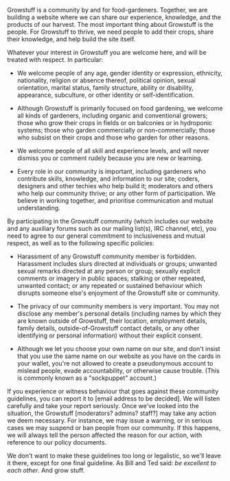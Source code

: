 Growstuff is a community by and for food-gardeners.  Together, we are building a website where we can share our experience, knowledge, and the products of our harvest.  The most important thing about Growstuff is the people.  For Growstuff to thrive, we need people to add their crops, share their knowledge, and help build the site itself.

Whatever your interest in Growstuff you are welcome here, and will be treated with respect.  In particular:

- We welcome people of any age, gender identity or expression, ethnicity, nationality, religion or absence thereof, political opinion, sexual orientation, marital status, family structure, ability or disability, appearance, subculture, or other identity or self-identification.

- Although Growstuff is primarily focused on food gardening, we welcome all kinds of gardeners, including organic and conventional growers; those who grow their crops in fields or on balconies or in hydroponic systems; those who garden commercially or non-commercially; those who subsist on their crops and those who garden for other reasons.

- We welcome people of all skill and experience levels, and will never dismiss you or comment rudely because you are new or learning.

- Every role in our community is important, including gardeners who contribute skills, knowledge, and information to our site; coders, designers and other techies who help build it; moderators and others who help our community thrive; or any other form of participation.  We believe in working together, and prioritise communication and mutual understanding.

By participating in the Growstuff community (which includes our website and any auxiliary forums such as our mailing list(s), IRC channel, etc), you need to agree to our general commitment to inclusiveness and mutual respect, as well as to the following specific policies:

- Harassment of any Growstuff community member is forbidden.  Harassment includes slurs directed at individuals or groups; unwanted sexual remarks directed at any person or group; sexually explicit comments or imagery in public spaces; stalking or other repeated, unwanted contact; or any repeated or sustained behaviour which disrupts someone else's enjoyment of the Growstuff site or community.

- The privacy of our community members is very important.  You may not disclose any member's personal details (including names by which they are known outside of Growstuff, their location, employment details, family details, outside-of-Growstuff contact details, or any other identifying or personal information) without their explicit consent.

- Although we let you choose your own name on our site, and don't insist that you use the same name on our website as you have on the cards in your wallet, you're not allowed to create a pseudonymous account to mislead people, evade accountability, or otherwise cause trouble.  (This is commonly known as a "sockpuppet" account.)

If you experience or witness behaviour that goes against these community guidelines, you can report it to [email address to be decided].  We will listen carefully and take your report seriously.  Once we've looked into the situation, the Growstuff [moderators? admins? staff?] may take any action we deem necessary.  For instance, we may issue a warning, or in serious cases we may suspend or ban people from our community.  If this happens, we will always tell the person affected the reason for our action, with reference to our policy documents.

We don't want to make these guidelines too long or legalistic, so we'll leave it there, except for one final guideline. As Bill and Ted said: *be excellent to each other*.  And grow stuff.
